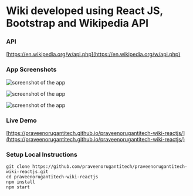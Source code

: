 # Wiki developed using React JS, Bootstrap and Wikipedia API

### API
[https://en.wikipedia.org/w/api.php](https://en.wikipedia.org/w/api.php)

### App Screenshots

![screenshot of the app](https://raw.githubusercontent.com/praveenorugantitech/ppraveenorugantitech-wiki-reactjs/master/src/images/screenshot1.PNG)

![screenshot of the app](https://raw.githubusercontent.com/praveenorugantitech/ppraveenorugantitech-wiki-reactjs/master/src/images/screenshot2.PNG)

![screenshot of the app](https://raw.githubusercontent.com/praveenorugantitech/ppraveenorugantitech-wiki-reactjs/master/src/images/screenshot3.PNG)


### Live Demo

[https://praveenorugantitech.github.io/praveenorugantitech-wiki-reactjs/](https://praveenorugantitech.github.io/praveenorugantitech-wiki-reactjs/)


### Setup Local Instructions

```
git clone https://github.com/praveenorugantitech/praveenorugantitech-wiki-reactjs.git
cd praveenorugantitech-wiki-reactjs
npm install
npm start

```
